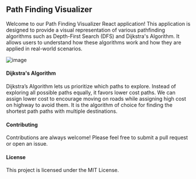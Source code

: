 ## Path Finding Visualizer
Welcome to our Path Finding Visualizer React application! This application is designed to provide a visual representation of various pathfinding algorithms such as Depth-First Search (DFS) and Dijkstra's Algorithm.
It allows users to understand how these algorithms work and how they are applied in real-world scenarios.

![image](https://github.com/petemihaylov/pathfinding-visualizer/assets/15163891/2b3566f5-1ccd-4ad7-ae1f-639729b082c4)

#### Dijkstra's Algorithm
Dijkstra’s Algorithm lets us prioritize which paths to explore. Instead of exploring all possible paths equally, it favors lower cost paths.
We can assign lower cost to encourage moving on roads while assigning high cost on highway to avoid them.
It is the algorithm of choice for finding the shortest path paths with multiple destinations.

#### Contributing
Contributions are always welcome! Please feel free to submit a pull request or open an issue.

#### License
This project is licensed under the MIT License.
